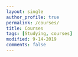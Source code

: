 ```yaml
---
layout: single
author_profile: true
permalink: /courses/
title: Courses
tags: [Studying, courses]
modified: 9-14-2019
comments: false
---
```




